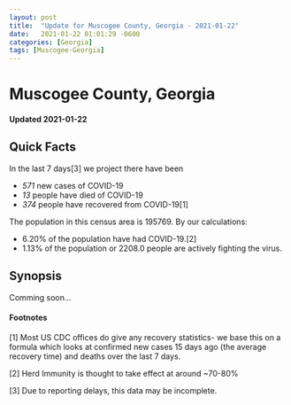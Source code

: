 ```yaml
---
layout: post
title:  "Update for Muscogee County, Georgia - 2021-01-22"
date:   2021-01-22 01:01:29 -0600
categories: [Georgia]
tags: [Muscogee-Georgia]
---
```


# Muscogee County, Georgia
#### Updated 2021-01-22

## Quick Facts

In the last 7 days[3] we project there have been
- *571* new cases of COVID-19
- *13* people have died of COVID-19
- *374* people have recovered from COVID-19[1]

The population in this census area is 195769. By our calculations:
- 6.20% of the population have had COVID-19.[2]
- 1.13% of the population or 2208.0 people are actively fighting the virus.

## Synopsis

Comming soon...


#### Footnotes

[1] Most US CDC offices do give any recovery statistics- we base this on a formula which looks at confirmed new cases
15 days ago (the average recovery time) and deaths over the last 7 days.

[2] Herd Immunity is thought to take effect at around ~70-80%

[3] Due to reporting delays, this data may be incomplete.
 
    